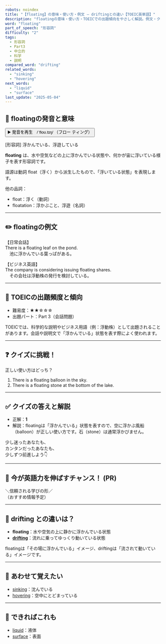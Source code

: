 ```yaml
---
robots: noindex
title: "【floating】の意味・使い方・例文 ― driftingとの違い【TOEIC英単語】"
description: "floatingの意味・使い方・TOEICでの出題傾向をやさしく解説。例文・クイズ付きでdriftingとの違いもわかりやすく学べます。"
word: "floating"
part_of_speech: "形容詞"
difficulty: "2"
tags:
  - 形容詞
  - Part3
  - 中立的
  - 科学
  - 説明
compared_word: "drifting"
related_words:
  - "sinking"
  - "hovering"
next_words:
  - "liquid"
  - "surface"
last_update: "2025-05-04"
---
```


## 🔰 floatingの発音と意味

<button class="play-audio" onclick="playTTS('floating')">
  <span class="play-audio-main">
    ▶️ 発音を再生　/ˈfloʊ.tɪŋ/
  </span>
  <span class="play-audio-sub">
    （フロー ティング）
  </span>
</button>

[形容詞] 浮かんでいる、浮遊している

**floating** は、水や空気などの上に浮かんでいる状態や、何かが宙に浮いている様子を表す形容詞です。

語源は動詞 float（浮く）から派生したもので、「浮いている状態」を表現します。

他の品詞：  
- float：浮く（動詞）
- floatation：浮かぶこと、浮遊（名詞）

---

## ✏️ floatingの例文

【日常会話】  
There is a floating leaf on the pond.  
　池に浮かんでいる葉っぱがある。

【ビジネス英語】  
The company is considering issuing floating shares.  
　その会社は浮動株の発行を検討している。

---

## 🎯 TOEICの出題頻度と傾向

- 難易度：★★☆☆☆
- 出題パート：Part 3（会話問題）

TOEICでは、科学的な説明やビジネス用語（例：浮動株）として出題されることがあります。会話や説明文で「浮かんでいる」状態を表す際によく使われます。

---

## ❓ クイズに挑戦！

正しい使い方はどっち？

1. There is a floating balloon in the sky.  
2. There is a floating stone at the bottom of the lake.

---

## ✅ クイズの答えと解説

- 正解：**1**
- 解説：floatingは「浮かんでいる」状態を表すので、空に浮かぶ風船（balloon）が正しい使い方です。石（stone）は通常浮かびません。

少し迷ったあなたも、  
カンタンだったあなたも、  
少しずつ前進しよう👇️

---

## 🚀 今が英語力を伸ばすチャンス！ (PR)

<div class="info-center">
＼信頼される学びの形／<br>  
（おすすめ情報予定）
</div>

---

## 🤔  drifting との違いは？

- **floating**：水や空気の上に静かに浮かんでいる状態
- **[drifting](/word/drifting/)**：流れに乗ってゆっくり動いている状態

floatingは「その場に浮かんでいる」イメージ、driftingは「流されて動いている」イメージです。

---

## 🧩 あわせて覚えたい

- [sinking](/word/sinking/)：沈んでいる
- [hovering](/word/hovering/)：空中にとどまっている

---

## 📖 できればこれも

- [liquid](/word/liquid/)：液体
- [surface](/word/surface/)：表面

<!-- cvid: aid05_bid44 -->
